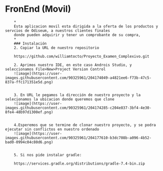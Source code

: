 # FronEnd (Movil)
		*
		Esta aplicacion movil esta dirigida a la oferta de los productos y servcios de Odiseum, a nuestros clientes finales 
		donde pueden adquirir y tener un comprobante de su compra,
		*
		### Instalación
		2. Copiar la URL de nuestro repositorio
		
		https://github.com/williamtocto/Proyecto_Examen_Complexivo.git
		
		2. Aprimos nuestro IDE, en este caso Androis Studio, y seleccionamos File>New>Project Version Control
		![image](https://user-images.githubusercontent.com/90325961/204174049-a4821ee6-f73b-47c5-837a-ffc171351e5d.png)
		

		3. En URL le pegamos la dirección de nuestro proyecto y la selecionamos la ubicacion donde queremos que clone
		![image](https://user-images.githubusercontent.com/90325961/204174285-c204e837-3bf4-4e30-8fe4-48b97d1300ef.png)
		

		4.Esperemos que se termine de clonar nuestro proyecto, y se podra ejecutar sin conflictos en nuestro ordenado
		![image](https://user-images.githubusercontent.com/90325961/204177610-b3dc708b-a096-4b52-bad0-0994c04c80d6.png)
		

		5. Si nos pide instalar gradle:
		
		https://services.gradle.org/distributions/gradle-7.4-bin.zip
